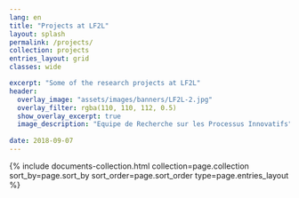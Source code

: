 ```yaml
---
lang: en
title: "Projects at LF2L"
layout: splash
permalink: /projects/
collection: projects
entries_layout: grid
classes: wide

excerpt: "Some of the research projects at LF2L"
header:
  overlay_image: "assets/images/banners/LF2L-2.jpg" 
  overlay_filter: rgba(110, 110, 112, 0.5)
  show_overlay_excerpt: true 
  image_description: "Equipe de Recherche sur les Processus Innovatifs"
  
date: 2018-09-07
---
```



<div class="entries-{{ page.entries_layout }}">
  {% include documents-collection.html collection=page.collection sort_by=page.sort_by sort_order=page.sort_order type=page.entries_layout %}
</div>


